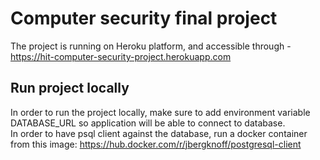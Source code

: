 # Computer security final project

The project is running on Heroku platform, and accessible through - https://hit-computer-security-project.herokuapp.com

## Run project locally
In order to run the project locally, make sure to add environment variable DATABASE_URL so application will be able to connect to database.  
In order to have psql client against the database, run a docker container from this image: https://hub.docker.com/r/jbergknoff/postgresql-client  

